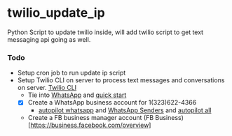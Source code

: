 # twilio_update_ip
Python Script to update twilio inside, will add twilio script to get text messaging api going as well.

### Todo
* Setup cron job to run update ip script
* Setup Twilio CLI on server to process text messages and conversations on server. [Twilio CLI](https://www.twilio.com/docs/twilio-cli/quickstart)
  * Tie into [WhatsApp](https://www.twilio.com/docs/conversations/using-whatsapp-conversations) and [quick start](https://www.twilio.com/docs/conversations/quickstart)
  * [x] Create a WhatsApp business account for 1(323)622-4366
    * [autopilot whatsapp](https://www.twilio.com/docs/autopilot/channels/whatsapp) and [WhatsApp Senders](https://www.twilio.com/console/sms/whatsapp/senders) and [autopilot all](https://www.twilio.com/docs/autopilot/channels) 
  * Create a FB business manager account (FB Business)[https://business.facebook.com/overview]
